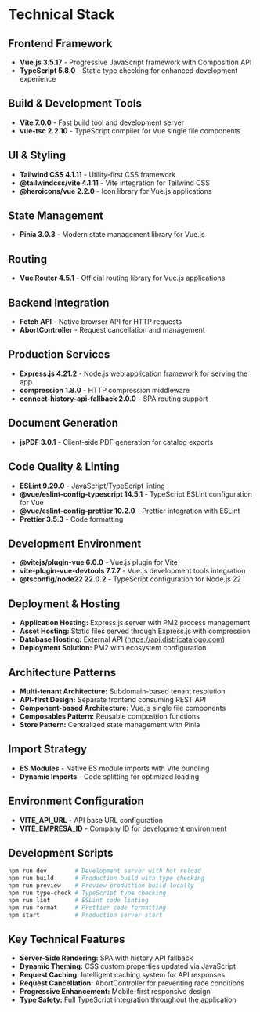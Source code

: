 # Technical Stack

## Frontend Framework
- **Vue.js 3.5.17** - Progressive JavaScript framework with Composition API
- **TypeScript 5.8.0** - Static type checking for enhanced development experience

## Build & Development Tools
- **Vite 7.0.0** - Fast build tool and development server
- **vue-tsc 2.2.10** - TypeScript compiler for Vue single file components

## UI & Styling
- **Tailwind CSS 4.1.11** - Utility-first CSS framework
- **@tailwindcss/vite 4.1.11** - Vite integration for Tailwind CSS
- **@heroicons/vue 2.2.0** - Icon library for Vue.js applications

## State Management
- **Pinia 3.0.3** - Modern state management library for Vue.js

## Routing
- **Vue Router 4.5.1** - Official routing library for Vue.js applications

## Backend Integration
- **Fetch API** - Native browser API for HTTP requests
- **AbortController** - Request cancellation and management

## Production Services
- **Express.js 4.21.2** - Node.js web application framework for serving the app
- **compression 1.8.0** - HTTP compression middleware
- **connect-history-api-fallback 2.0.0** - SPA routing support

## Document Generation
- **jsPDF 3.0.1** - Client-side PDF generation for catalog exports

## Code Quality & Linting
- **ESLint 9.29.0** - JavaScript/TypeScript linting
- **@vue/eslint-config-typescript 14.5.1** - TypeScript ESLint configuration for Vue
- **@vue/eslint-config-prettier 10.2.0** - Prettier integration with ESLint
- **Prettier 3.5.3** - Code formatting

## Development Environment
- **@vitejs/plugin-vue 6.0.0** - Vue.js plugin for Vite
- **vite-plugin-vue-devtools 7.7.7** - Vue.js development tools integration
- **@tsconfig/node22 22.0.2** - TypeScript configuration for Node.js 22

## Deployment & Hosting
- **Application Hosting:** Express.js server with PM2 process management
- **Asset Hosting:** Static files served through Express.js with compression
- **Database Hosting:** External API (https://api.districatalogo.com)
- **Deployment Solution:** PM2 with ecosystem configuration

## Architecture Patterns
- **Multi-tenant Architecture:** Subdomain-based tenant resolution
- **API-first Design:** Separate frontend consuming REST API
- **Component-based Architecture:** Vue.js single file components
- **Composables Pattern:** Reusable composition functions
- **Store Pattern:** Centralized state management with Pinia

## Import Strategy
- **ES Modules** - Native ES module imports with Vite bundling
- **Dynamic Imports** - Code splitting for optimized loading

## Environment Configuration
- **VITE_API_URL** - API base URL configuration
- **VITE_EMPRESA_ID** - Company ID for development environment

## Development Scripts
```bash
npm run dev        # Development server with hot reload
npm run build      # Production build with type checking
npm run preview    # Preview production build locally
npm run type-check # TypeScript type checking
npm run lint       # ESLint code linting
npm run format     # Prettier code formatting
npm start          # Production server start
```

## Key Technical Features
- **Server-Side Rendering:** SPA with history API fallback
- **Dynamic Theming:** CSS custom properties updated via JavaScript
- **Request Caching:** Intelligent caching system for API responses
- **Request Cancellation:** AbortController for preventing race conditions
- **Progressive Enhancement:** Mobile-first responsive design
- **Type Safety:** Full TypeScript integration throughout the application